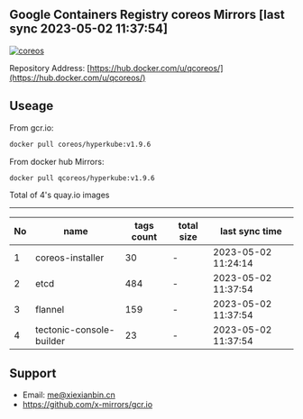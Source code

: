 Google Containers Registry coreos Mirrors [last sync 2023-05-02 11:37:54]
-------

[![coreos](https://github.com/x-mirrors/gcr.io/actions/workflows/quay.io-coreos.yml/badge.svg?branch=main)](https://github.com/x-mirrors/gcr.io/actions/workflows/quay.io-coreos.yml)

Repository Address: [https://hub.docker.com/u/qcoreos/](https://hub.docker.com/u/qcoreos/)

Useage
-------

From gcr.io:
```bash
docker pull coreos/hyperkube:v1.9.6
```

From docker hub Mirrors:
```bash
docker pull qcoreos/hyperkube:v1.9.6
```

Total of 4's quay.io images

-------

| No  | name | tags count | total size | last sync time |
| --- | ----- | ---------- | ---------- | -------------- |
| 1 | coreos-installer | 30 | - | 2023-05-02 11:24:14 |
| 2 | etcd | 484 | - | 2023-05-02 11:37:54 |
| 3 | flannel | 159 | - | 2023-05-02 11:37:54 |
| 4 | tectonic-console-builder | 23 | - | 2023-05-02 11:37:54 |

Support
-------

- Email: me@xiexianbin.cn
- https://github.com/x-mirrors/gcr.io